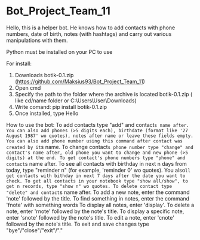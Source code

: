 # Bot_Project_Team_11


Hello, this is a helper bot.
He knows how to add contacts with phone numbers, date of birth, notes (with hashtags) and carry out various manipulations with them.

Python must be installed on your PC to use

For install:
1. Downloads botik-0.1.zip (https://github.com/Maksius93/Bot_Project_Team_11)
2. Open cmd
3. Specify the path to the folder where the archive is located botik-0.1.zip ( like cd/name folder or C:\Users\User\Downloads)
4. Write comand:   pip install botik-0.1.zip
5. Once installed, type Hello


How to use the bot:
To add contacts type "add" and contact`s name after. 
You can also add phones (>5 digits each), birthdate (format like '27 August 1987' wo quotes), notes after name or leave these fields empty. 
You can also add phone number using this command after contact was created by it`s name. 
To change contact`s phone number type "change" and contact's name after, old phone you want to change and new phone (>5 digits) at the end.
To get contact's phone numbers type "phone" and contact`s name after.
To see all contacts with birthday in next n days from today, type "reminder n" (for example, 'reminder 0' wo quotes). You also`ll get contacts with bithday in next 7 days after the date you want to check.
To get all contacts in your notebook type "show all/show", to get n records, type "show n" wo quotes.
To delete contact type "delete" and contact`s name after.
To add a new note, enter the command 'note' followed by the title.
To find something in notes, enter the command 'fnote'  with something words
To display all notes, enter 'display'.
To delete a note, enter 'rnote' followed by the note's title.
To display a specific note, enter 'snote' followed by the note's title.
To edit a note, enter 'cnote' followed by the note's title.
To exit and save changes type "bye"/"close"/"exit"/"."  




